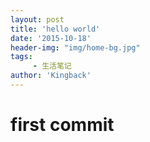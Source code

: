 ```yaml
---
layout: post
title: 'hello world'
date: '2015-10-18'
header-img: "img/home-bg.jpg"
tags:
     - 生活笔记
author: 'Kingback'
---
```


# first commit
